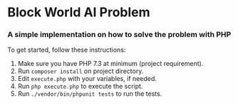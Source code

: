 # Block World AI Problem
### A simple implementation on how to solve the problem with PHP

To get started, follow these instructions:

1. Make sure you have PHP 7.3 at minimum (project requirement).
1. Run `composer install` on project directory.
1. Edit `execute.php` with your variables, if needed.
1. Run `php execute.php` to execute the script.
1. Run `./vendor/bin/phpunit tests` to run the tests.

